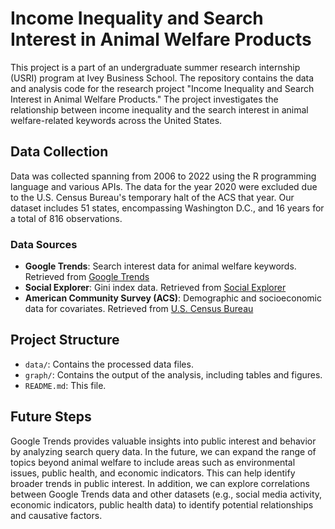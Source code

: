 # Income Inequality and Search Interest in Animal Welfare Products

This project is a part of an undergraduate summer research internship (USRI) program at Ivey Business School. The repository contains the data and analysis code for the research project "Income Inequality and Search Interest in Animal Welfare Products." The project investigates the relationship between income inequality and the search interest in animal welfare-related keywords across the United States.

## Data Collection

Data was collected spanning from 2006 to 2022 using the R programming language and various APIs. The data for the year 2020 were excluded due to the U.S. Census Bureau's temporary halt of the ACS that year. Our dataset includes 51 states, encompassing Washington D.C., and 16 years for a total of 816 observations.

### Data Sources

- **Google Trends**: Search interest data for animal welfare keywords. Retrieved from [Google Trends](https://trends.google.com/trends/)
- **Social Explorer**: Gini index data. Retrieved from [Social Explorer](https://www.socialexplorer.com/)
- **American Community Survey (ACS)**: Demographic and socioeconomic data for covariates. Retrieved from [U.S. Census Bureau](https://www.census.gov/programs-surveys/acs/)

## Project Structure

- `data/`: Contains the processed data files.
- `graph/`: Contains the output of the analysis, including tables and figures.
- `README.md`: This file.

## Future Steps

Google Trends provides valuable insights into public interest and behavior by analyzing search query data. In the future, we can expand the range of topics beyond animal welfare to include areas such as environmental issues, public health, and economic indicators. This can help identify broader trends in public interest. In addition, we can explore correlations between Google Trends data and other datasets (e.g., social media activity, economic indicators, public health data) to identify potential relationships and causative factors.
